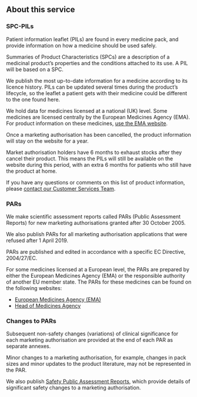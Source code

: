 ## About this service

### SPC-PILs

Patient information leaflet (PILs) are found in every medicine pack,
and provide information on how a medicine should be used safely.

Summaries of Product Characteristics (SPCs) are a description of a
medicinal product’s properties and the conditions attached to its use.
A PIL will be based on a SPC.

We publish the most up-to-date information for a medicine according to
its licence history. PILs can be updated several times during the product’s lifecycle, so
the leaflet a patient gets with their medicine could be different to
the one found here.

We hold data for medicines licensed at a national (UK) level. Some
medicines are licensed centrally by the European Medicines Agency
(EMA). For product information on these medicines, [use the EMA website][ema].

Once a marketing authorisation has been cancelled, the product
information will stay on the website for a year.

Market authorisation holders have 6 months to exhaust stocks after
they cancel their product. This means the PILs will still be available
on the website during this period, with an extra 6 months for patients
who still have the product at home.

If you have any questions or comments on this list of product
information, please [contact our Customer Services Team][customer services].

### PARs

We make scientific assessment reports called PARs (Public Assessment
Reports) for new marketing authorisations granted after 30 October 2005.

We also publish PARs for all marketing authorisation applications that
were refused after 1 April 2019.

PARs are published and edited in accordance with a specific EC
Directive, 2004/27/EC.

For some medicines licensed at a European level, the PARs are prepared
by either the European Medicines Agency (EMA) or the responsible
authority of another EU member state. The PARs for these medicines can
be found on the following websites:

- [European Medicines Agency (EMA)][ema medicine]
- [Head of Medicines Agency][head of med]

### Changes to PARs

Subsequent non-safety changes (variations) of clinical significance
for each marketing authorisation are provided at the end of each PAR
as separate annexes.

Minor changes to a marketing authorisation, for example, changes in
pack sizes and minor updates to the product literature, may not be
represented in the PAR.

We also publish [Safety Public Assessment Reports][spar], which provide
details of significant safety changes to a marketing authorisation.

[ema]: https://www.ema.europa.eu/en/medicines
[customer services]: https://www.gov.uk/guidance/contact-mhra#customer-services
[ema medicine]: https://www.ema.europa.eu/en/medicines/field_ema_web_categories%253Aname_field/Human/ema_group_types/ema_medicine
[head of med]: http://mri.medagencies.org/Human/
[spar]: http://www.mhra.gov.uk/safety-public-assessment-reports/index.htm
